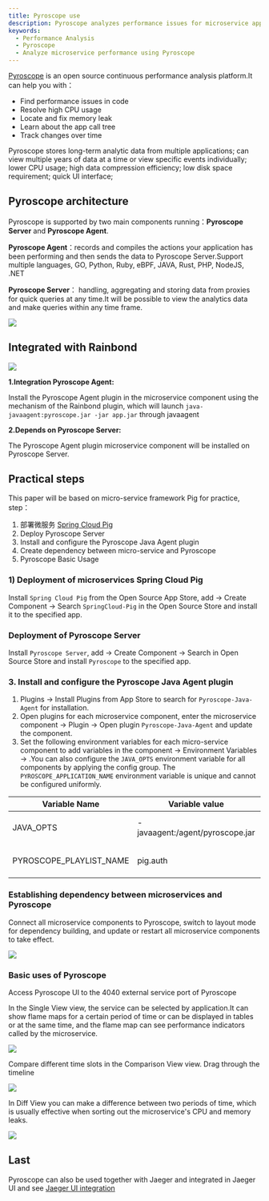 ```yaml
---
title: Pyroscope use
description: Pyroscope analyzes performance issues for microservice applications on Rainbond.
keywords:
  - Performance Analysis
  - Pyroscope
  - Analyze microservice performance using Pyroscope
---
```


[Pyroscope](https://pyroscope.io/) is an open source continuous performance analysis platform.It can help you with：

- Find performance issues in code
- Resolve high CPU usage
- Locate and fix memory leak
- Learn about the app call tree
- Track changes over time

Pyroscope stores long-term analytic data from multiple applications; can view multiple years of data at a time or view specific events individually; lower CPU usage; high data compression efficiency; low disk space requirement; quick UI interface;

## Pyroscope architecture

Pyroscope is supported by two main components running：**Pyroscope Server** and **Pyroscope Agent**.

**Pyroscope Agent**：records and compiles the actions your application has been performing and then sends the data to Pyroscope Server.Support multiple languages, GO, Python, Ruby, eBPF, JAVA, Rust, PHP, NodeJS, .NET

**Pyroscope Server**： handling, aggregating and storing data from proxies for quick queries at any time.It will be possible to view the analytics data and make queries within any time frame.

![](https://static.goodrain.com/wechat/pyroscope/1.png)

## Integrated with Rainbond

![](https://static.goodrain.com/wechat/pyroscope/2.png)

**1.Integration Pyroscope Agent:**

Install the Pyroscope Agent plugin in the microservice component using the mechanism of the Rainbond plugin, which will launch `java-javaagent:pyroscope.jar -jar app.jar` through javaagent

**2.Depends on Pyroscope Server:**

The Pyroscope Agent plugin microservice component will be installed on Pyroscope Server.

## Practical steps

This paper will be based on micro-service framework Pig for practice, step：

1. 部署微服务 [Spring Cloud Pig](/docs/how-to-guides/micro-service-deploy/pig-example)
2. Deploy Pyroscope Server
3. Install and configure the Pyroscope Java Agent plugin
4. Create dependency between micro-service and Pyroscope
5. Pyroscope Basic Usage

### 1) Deployment of microservices Spring Cloud Pig

Install `Spring Cloud Pig` from the Open Source App Store, add -> Create Component -> Search `SpringCloud-Pig` in the Open Source Store and install it to the specified app.

### Deployment of Pyroscope Server

Install `Pyroscope Server`, add -> Create Component -> Search in Open Source Store and install `Pyroscope` to the specified app.

### 3. Install and configure the Pyroscope Java Agent plugin

1. Plugins -> Install Plugins from App Store to search for `Pyroscope-Java-Agent` for installation.
2. Open plugins for each microservice component, enter the microservice component -> Plugin -> Open plugin `Pyroscope-Java-Agent` and update the component.
3. Set the following environment variables for each micro-service component to add variables in the component -> Environment Variables -> .You can also configure the `JAVA_OPTS` environment variable for all components by applying the config group. The `PYROSCOPE_APPLICATION_NAME` environment variable is unique and cannot be configured uniformly.

| Variable Name                                                     | Variable value                                                  | Note                          |
| ----------------------------------------------------------------- | --------------------------------------------------------------- | ----------------------------- |
| JAVA_OPTS                                    | -javaagent:/agent/pyroscope.jar | Java agent startup parameters |
| PYROSCOPE_PLAYLIST_NAME | pig.auth                                        | Microservice Module Name      |

### Establishing dependency between microservices and Pyroscope

Connect all microservice components to Pyroscope, switch to layout mode for dependency building, and update or restart all microservice components to take effect.

![](https://static.goodrain.com/wechat/pyroscope/8.png)

### Basic uses of Pyroscope

Access Pyroscope UI to the 4040 external service port of Pyroscope

In the Single View view, the service can be selected by application.It can show flame maps for a certain period of time or can be displayed in tables or at the same time, and the flame map can see performance indicators called by the microservice.

![](https://static.goodrain.com/wechat/pyroscope/9.png)

Compare different time slots in the Comparison View view. Drag through the timeline

![](https://static.goodrain.com/wechat/pyroscope/10.png)

In Diff View you can make a difference between two periods of time, which is usually effective when sorting out the microservice's CPU and memory leaks.

![](https://static.goodrain.com/wechat/pyroscope/11.png)

## Last

Pyroscope can also be used together with Jaeger and integrated in Jaeger UI and see [Jaeger UI integration](https://github.com/pyroscope-io/jaeger-ui)